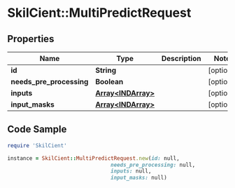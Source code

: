 # SkilCient::MultiPredictRequest

## Properties

Name | Type | Description | Notes
------------ | ------------- | ------------- | -------------
**id** | **String** |  | [optional] 
**needs_pre_processing** | **Boolean** |  | [optional] 
**inputs** | [**Array&lt;INDArray&gt;**](INDArray.md) |  | [optional] 
**input_masks** | [**Array&lt;INDArray&gt;**](INDArray.md) |  | [optional] 

## Code Sample

```ruby
require 'SkilCient'

instance = SkilCient::MultiPredictRequest.new(id: null,
                                 needs_pre_processing: null,
                                 inputs: null,
                                 input_masks: null)
```


